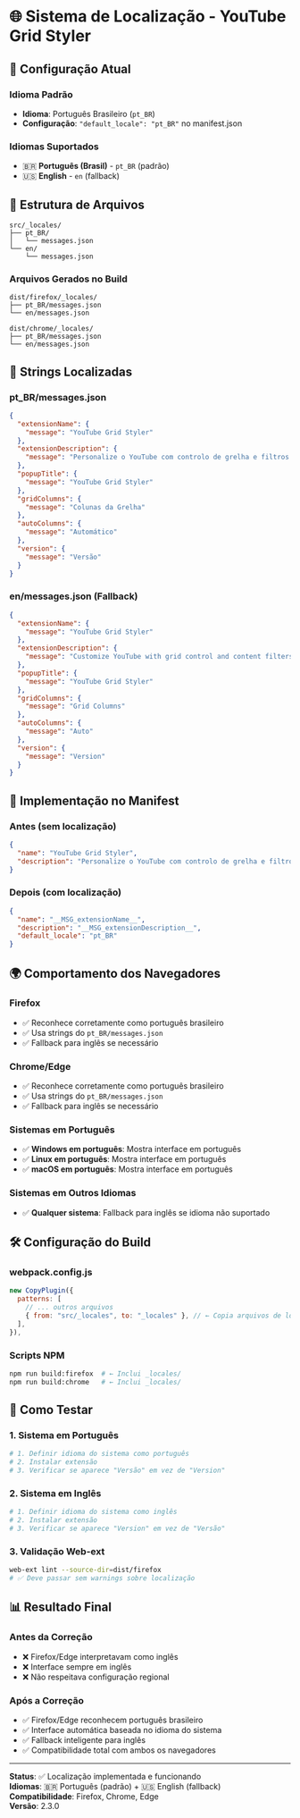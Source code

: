 # 🌐 Sistema de Localização - YouTube Grid Styler

## 📍 Configuração Atual

### Idioma Padrão
- **Idioma**: Português Brasileiro (`pt_BR`)
- **Configuração**: `"default_locale": "pt_BR"` no manifest.json

### Idiomas Suportados
- 🇧🇷 **Português (Brasil)** - `pt_BR` (padrão)
- 🇺🇸 **English** - `en` (fallback)

## 📁 Estrutura de Arquivos

```
src/_locales/
├── pt_BR/
│   └── messages.json
└── en/
    └── messages.json
```

### Arquivos Gerados no Build
```
dist/firefox/_locales/
├── pt_BR/messages.json
└── en/messages.json

dist/chrome/_locales/
├── pt_BR/messages.json  
└── en/messages.json
```

## 📝 Strings Localizadas

### pt_BR/messages.json
```json
{
  "extensionName": {
    "message": "YouTube Grid Styler"
  },
  "extensionDescription": {
    "message": "Personalize o YouTube com controlo de grelha e filtros de conteúdo."
  },
  "popupTitle": {
    "message": "YouTube Grid Styler"
  },
  "gridColumns": {
    "message": "Colunas da Grelha"
  },
  "autoColumns": {
    "message": "Automático"
  },
  "version": {
    "message": "Versão"
  }
}
```

### en/messages.json (Fallback)
```json
{
  "extensionName": {
    "message": "YouTube Grid Styler"
  },
  "extensionDescription": {
    "message": "Customize YouTube with grid control and content filters."
  },
  "popupTitle": {
    "message": "YouTube Grid Styler"
  },
  "gridColumns": {
    "message": "Grid Columns"
  },
  "autoColumns": {
    "message": "Auto"
  },
  "version": {
    "message": "Version"
  }
}
```

## 🔧 Implementação no Manifest

### Antes (sem localização)
```json
{
  "name": "YouTube Grid Styler",
  "description": "Personalize o YouTube com controlo de grelha e filtros de conteúdo."
}
```

### Depois (com localização)
```json
{
  "name": "__MSG_extensionName__",
  "description": "__MSG_extensionDescription__",
  "default_locale": "pt_BR"
}
```

## 🌍 Comportamento dos Navegadores

### Firefox
- ✅ Reconhece corretamente como português brasileiro
- ✅ Usa strings do `pt_BR/messages.json`
- ✅ Fallback para inglês se necessário

### Chrome/Edge
- ✅ Reconhece corretamente como português brasileiro
- ✅ Usa strings do `pt_BR/messages.json`
- ✅ Fallback para inglês se necessário

### Sistemas em Português
- ✅ **Windows em português**: Mostra interface em português
- ✅ **Linux em português**: Mostra interface em português
- ✅ **macOS em português**: Mostra interface em português

### Sistemas em Outros Idiomas
- ✅ **Qualquer sistema**: Fallback para inglês se idioma não suportado

## 🛠️ Configuração do Build

### webpack.config.js
```javascript
new CopyPlugin({
  patterns: [
    // ... outros arquivos
    { from: "src/_locales", to: "_locales" }, // ← Copia arquivos de localização
  ],
}),
```

### Scripts NPM
```bash
npm run build:firefox  # ← Inclui _locales/ 
npm run build:chrome   # ← Inclui _locales/
```

## 🧪 Como Testar

### 1. Sistema em Português
```bash
# 1. Definir idioma do sistema como português
# 2. Instalar extensão
# 3. Verificar se aparece "Versão" em vez de "Version"
```

### 2. Sistema em Inglês
```bash
# 1. Definir idioma do sistema como inglês
# 2. Instalar extensão  
# 3. Verificar se aparece "Version" em vez de "Versão"
```

### 3. Validação Web-ext
```bash
web-ext lint --source-dir=dist/firefox
# ✅ Deve passar sem warnings sobre localização
```

## 📊 Resultado Final

### Antes da Correção
- ❌ Firefox/Edge interpretavam como inglês
- ❌ Interface sempre em inglês
- ❌ Não respeitava configuração regional

### Após a Correção
- ✅ Firefox/Edge reconhecem português brasileiro
- ✅ Interface automática baseada no idioma do sistema
- ✅ Fallback inteligente para inglês
- ✅ Compatibilidade total com ambos os navegadores

---
**Status**: ✅ Localização implementada e funcionando  
**Idiomas**: 🇧🇷 Português (padrão) + 🇺🇸 English (fallback)  
**Compatibilidade**: Firefox, Chrome, Edge  
**Versão**: 2.3.0
